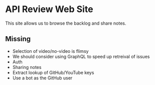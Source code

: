 # API Review Web Site

This site allows us to browse the backlog and share notes.

## Missing

* Selection of video/no-video is flimsy
* We should consider using GraphQL to speed up retreival of issues
* Auth
* Sharing notes
* Extract lookup of GitHub/YouTube keys
* Use a bot as the GitHub user